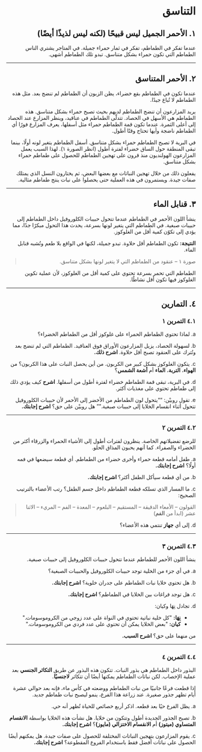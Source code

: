 <div style="text-align: right; direction: rtl;">

<h1>التناسق</h1>

<h2>١. الأحمر الجميل ليس قبيحًا (لكنه ليس لذيذًا أيضًا)</h2>

<p>
عندما تفكر في الطماطم، تفكر في ثمار حمراء جميلة.  
في المتاجر يشتري الناس الطماطم التي تكون حمراء بشكل متناسق.  
تبدو تلك الطماطم أشهى.
</p>

<hr>

<h2>٢. الأحمر المتناسق</h2>

<p>
عندما تكون في الطماطم بقع خضراء، يظن الزبون أن الطماطم لم تنضج بعد.  
مثل هذه الطماطم لا تُباع جيدًا.
</p>

<p>
يريد المزارعون أن تنضج الطماطم لديهم بحيث تصبح حمراء بشكل متناسق.  
هذه الطماطم هي الأسهل في الحصاد.  
تتدلّى الطماطم في عناقيد، وينظر المزارع عند الحصاد إلى أعلى الثمرة.  
عندما تكون قمة الطماطم حمراء مثل أسفلها، يعرف المزارع فورًا أي الطماطم ناضجة وأيها تحتاج وقتًا أطول.
</p>

<p>
في البرية لا تصبح الطماطم حمراء بشكل متناسق.  
أسفل الطماطم يتغير لونه أولًا، بينما تبقى المنطقة حول الساق خضراء لفترة أطول (انظر الصورة ١).  
لهذا السبب يعمل المزارعون الهولنديون منذ قرون على تهجين الطماطم للحصول على طماطم حمراء بشكل متناسق.
</p>

<p>
يفعلون ذلك من خلال تهجين النباتات مع بعضها البعض، ثم يختارون النسل الذي يمتلك صفات جيدة.  
ويستمرون في هذه العملية حتى يحصلوا على نبات ينتج طماطم مثالية.
</p>

<hr>

<h2>٣. قنابل الماء</h2>

<p>
ينشأ اللون الأحمر في الطماطم عندما تتحول حبيبات الكلوروفيل داخل الطماطم إلى حبيبات صبغية.  
في الطماطم التي يتغير لونها بسرعة، يحدث هذا التحول مبكرًا جدًا، مما يؤدي إلى تكوّن كمية أقل من الغلوكوز.
</p>

<p>
<strong>النتيجة:</strong> تكون الطماطم أقل حلاوة.  
تبدو جميلة، لكنها في الواقع بلا طعم وتُشبه قنابل الماء.
</p>

<blockquote>صورة ١ – عنقود من الطماطم التي لا يتغير لونها بشكل متناسق.</blockquote>

<p>
الطماطم التي تحمر بسرعة تحتوي على كمية أقل من الغلوكوز،  
لأن عملية تكوين الغلوكوز فيها تكون أقل نشاطًا.
</p>

<hr>

<h2>٤. التمارين</h2>

<h3>٤.١ التمرين ١</h3>

<p>a. لماذا تحتوي الطماطم الحمراء على غلوكوز أقل من الطماطم الخضراء؟</p>

<p>
b. لسهولة الحصاد، يزيل المزارعون الأوراق فوق العناقيد.  
الطماطم التي لم تنضج بعد وتُترك على العنقود تصبح أقل حلاوة.  
<strong>اشرح ذلك.</strong>
</p>

<p>
c. يتكون الغلوكوز بشكل كبير من الكربون.  
من أين يحصل النبات على هذا الكربون؟ من <strong>الهواء</strong>، <strong>التربة</strong>، <strong>الماء</strong> أم <strong>أشعة الشمس</strong>؟
</p>

<p>
d. في البرية، تبقى قمة الطماطم خضراء لفترة أطول من أسفلها.  
<strong>اشرح</strong> كيف يؤدي ذلك إلى طماطم تحتوي على مغذيات أكثر.
</p>

<p>
e. تقول روبيْن:  
<q>“يتحول لون الطماطم من الأخضر إلى الأحمر لأن حبيبات الكلوروفيل تتحول أثناء انقسام الخلايا إلى حبيبات صبغية.”</q>  
هل روبيْن على حق؟ <strong>اشرح إجابتك.</strong>
</p>

<hr>

<h3>٤.٢ التمرين ٢</h3>

<p>
للرضع تفضيلاتهم الخاصة.  
ينظرون لفترات أطول إلى الأشياء الحمراء والزرقاء أكثر من الخضراء والصفراء.  
كما أنهم يحبون المذاق الحلو.
</p>

<p>
a. طفل أمامه قطعة حمراء وأخرى خضراء من الطماطم.  
أي قطعة سيضعها في فمه أولًا؟ <strong>اشرح إجابتك.</strong>
</p>

<p>
b. من أي قطعة سيأكل الطفل أكثر؟ <strong>اشرح إجابتك.</strong>
</p>

<p>
c. ما المسار الذي تسلكه قطعة الطماطم داخل جسم الطفل؟  
رتب الأعضاء بالترتيب الصحيح:
</p>

<blockquote>
القولون – الأمعاء الدقيقة – المستقيم – البلعوم – المعدة – الفم – المريء – الاثنا عشر  
(ابدأ من <strong>الفم</strong>)
</blockquote>

<p>
d. إلى أي <strong>جهاز</strong> تنتمي هذه الأعضاء؟
</p>

<hr>

<h3>٤.٣ التمرين ٣</h3>

<p>
ينشأ اللون الأحمر للطماطم عندما تتحول حبيبات الكلوروفيل إلى حبيبات صبغية.
</p>

<p>
a. في أي جزء من الخلية توجد حبيبات الكلوروفيل والحبيبات الصبغية؟</p>
<p>b. هل تحتوي خلايا نبات الطماطم على جدران خلوية؟ <strong>اشرح إجابتك.</strong></p>
<p>c. هل توجد فراغات بين الخلايا في الطماطم؟ <strong>اشرح إجابتك.</strong></p>

<p>
d. تجادل نِهَا وكيان:
</p>

<ul>
<li><strong>نِهَا:</strong> "كل خلية نباتية تحتوي في النواة على عدد زوجي من الكروموسومات."</li>
<li><strong>كيان:</strong> "بعض الخلايا يمكن أن تحتوي على عدد فردي من الكروموسومات."</li>
</ul>

<p>من منهما على حق؟ <strong>اشرح السبب.</strong></p>

<hr>

<h3>٤.٤ التمرين ٤</h3>

<p>
البذور داخل الطماطم هي بذور النبات.  
تتكون هذه البذور عن طريق <strong>التكاثر الجنسي</strong> بعد عملية الإخصاب.  
لكن نباتات الطماطم يمكنها أيضًا أن تتكاثر <strong>لاجنسيًا</strong>.
</p>

<p>
إذا قطعت فرعًا جانبيًا من نبات الطماطم ووضعته في كأس ماء،  
فإنه بعد حوالي عشرة أيام تظهر جذور صغيرة.  
عند زراعة هذا الفرع، ينمو ليصبح نبات طماطم جديد.
</p>

<p>
a. يظل الفرع حيًا بعد قطعه.  
اذكر أربع خصائص للحياة تُظهر أنه حي.
</p>

<p>
b. تصبح الجذور الجديدة أطول وتتكون من خلايا.  
هل نشأت هذه الخلايا بواسطة <strong>الانقسام المتساوي (ميتوز)</strong> أم <strong>الانقسام الاختزالي (مايوز)</strong>؟ <strong>اشرح إجابتك.</strong>
</p>

<p>
c. يقوم المزارعون بتهجين النباتات المختلفة للحصول على صفات جيدة.  
هل يمكنهم أيضًا الحصول على نباتات أفضل فقط باستخدام الفروع المقطوعة؟ <strong>اشرح إجابتك.</strong>
</p>

</div>